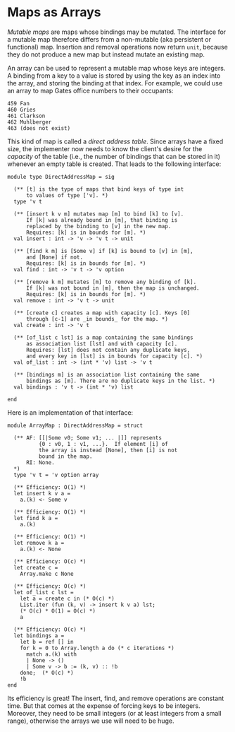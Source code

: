 # Maps as Arrays

*Mutable maps* are maps whose bindings may be mutated. The interface for a
mutable map therefore differs from a non-mutable (aka persistent or functional)
map. Insertion and removal operations now return `unit`, because they do not
produce a new map but instead mutate an existing map.

An array can be used to represent a mutable map whose keys are integers. A
binding from a key to a value is stored by using the key as an index into the
array, and storing the binding at that index. For example, we could use an array
to map Gates office numbers to their occupants:
```
459 Fan
460 Gries
461 Clarkson
462 Muhlberger
463 (does not exist)
```

This kind of map is called a *direct address table*. Since arrays have a fixed
size, the implementer now needs to know the client's desire for the *capacity*
of the table (i.e., the number of bindings that can be stored in it) whenever an
empty table is created. That leads to the following interface:

```
module type DirectAddressMap = sig

  (** [t] is the type of maps that bind keys of type int
      to values of type ['v]. *)
  type 'v t

  (** [insert k v m] mutates map [m] to bind [k] to [v].
      If [k] was already bound in [m], that binding is
      replaced by the binding to [v] in the new map.
      Requires: [k] is in bounds for [m]. *)
  val insert : int -> 'v -> 'v t -> unit

  (** [find k m] is [Some v] if [k] is bound to [v] in [m],
      and [None] if not.
      Requires: [k] is in bounds for [m]. *)
  val find : int -> 'v t -> 'v option

  (** [remove k m] mutates [m] to remove any binding of [k].
      If [k] was not bound in [m], then the map is unchanged.
      Requires: [k] is in bounds for [m]. *)
  val remove : int -> 'v t -> unit

  (** [create c] creates a map with capacity [c]. Keys [0]
      through [c-1] are _in bounds_ for the map. *)
  val create : int -> 'v t

  (** [of_list c lst] is a map containing the same bindings
      as association list [lst] and with capacity [c].
      Requires: [lst] does not contain any duplicate keys, 
      and every key in [lst] is in bounds for capacity [c]. *)
  val of_list : int -> (int * 'v) list -> 'v t

  (** [bindings m] is an association list containing the same
      bindings as [m]. There are no duplicate keys in the list. *)
  val bindings : 'v t -> (int * 'v) list

end
```

Here is an implementation of that interface:

```
module ArrayMap : DirectAddressMap = struct

  (** AF: [[|Some v0; Some v1; ... |]] represents
          {0 : v0, 1 : v1, ...}.  If element [i] of
          the array is instead [None], then [i] is not
          bound in the map.
      RI: None.
  *)
  type 'v t = 'v option array

  (** Efficiency: O(1) *)
  let insert k v a =
    a.(k) <- Some v

  (** Efficiency: O(1) *)
  let find k a =
    a.(k)

  (** Efficiency: O(1) *)
  let remove k a =
    a.(k) <- None

  (** Efficiency: O(c) *)
  let create c =
    Array.make c None

  (** Efficiency: O(c) *)
  let of_list c lst =
    let a = create c in (* O(c) *)
    List.iter (fun (k, v) -> insert k v a) lst;
    (* O(c) * O(1) = O(c) *)
    a

  (** Efficiency: O(c) *)
  let bindings a =
    let b = ref [] in
    for k = 0 to Array.length a do (* c iterations *)
      match a.(k) with
      | None -> ()
      | Some v -> b := (k, v) :: !b
    done;  (* O(c) *)
    !b
end
```

Its efficiency is great! The insert, find, and remove operations are constant
time. But that comes at the expense of forcing keys to be integers. Moreover,
they need to be small integers (or at least integers from a small range),
otherwise the arrays we use will need to be huge.
